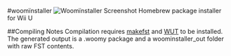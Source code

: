 #woomïnstaller
![Woomïnstaller Screenshot](http://i.imgur.com/WStmChz.png)
Homebrew package installer for Wii U

##Compiling Notes
Compilation requires [makefst](https://github.com/shinyquagsire23/makefst) and [WUT](https://github.com/decaf-emu/wut) to be installed. The generated output is a .woomy package and a woominstaller_out folder with raw FST contents.

